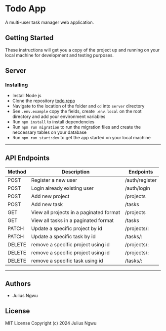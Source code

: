 # Todo App

A multi-user task manager web application.

## Getting Started

These instructions will get you a copy of the project up and running on your local machine for development and testing purposes.

## Server

### Installing

- Install Node js
- Clone the repository [todo repo](https://github.com/czarjulius/bolttech.git)
- Navigate to the location of the folder and `cd` into `server` directory
- See `.env.example` copy the fields, create `.env.local` on the root directory and add your environment variables
- Run `npm install` to install dependencies
- Run `npm run migration` to run the migration files and create the neccessary tables on your database
- Run `npm run start:dev` to get the app started on your local machine

---

## API Endpoints

| Method | Description                             | Endpoints              |
| ------ | --------------------------------------- | ---------------------- |
| POST   | Register a new user                     | /auth/register         |
| POST   | Login already existing user             | /auth/login            |
| POST   | Add new project                         | /projects              |
| POST   | Add new task                            | /tasks                 |
| GET    | View all projects in a paginated format | /projects              |
| GET    | View all tasks in a paginated format    | /tasks                 |
| PATCH  | Update a specific project by id         | /projects/:<projectId> |
| PATCH  | Update a specific task by id            | /tasks/:<taskId>       |
| DELETE | remove a specific project using id      | /projects/:<projectId> |
| DELETE | remove a specific project using id      | /projects/:<projectId> |
| DELETE | remove a specific task using id         | /tasks/:<taskId>       |

---

## Authors

- Julius Ngwu

## License

MIT License
Copyright (c) 2024 Julius Ngwu
